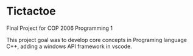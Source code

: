 # Tictactoe
Final Project for COP 2006 Programming 1

This project goal was to develop core concepts in Programing language C++, adding a windows API framework in vscode.
